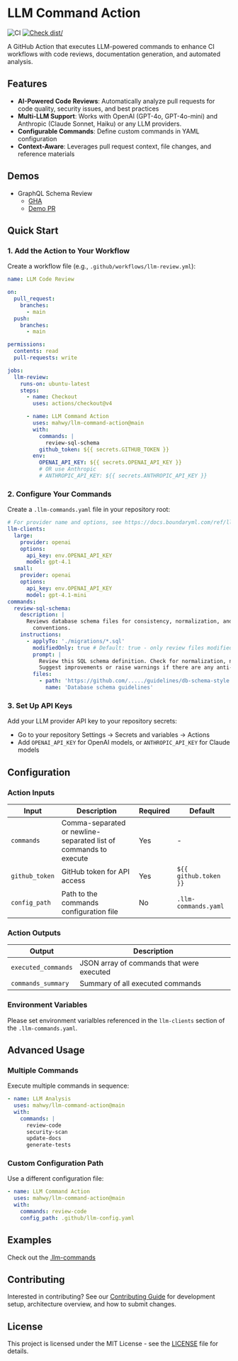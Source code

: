 # LLM Command Action

![CI](https://github.com/actions/typescript-action/actions/workflows/ci.yml/badge.svg)
[![Check dist/](https://github.com/actions/typescript-action/actions/workflows/check-dist.yml/badge.svg)](https://github.com/actions/typescript-action/actions/workflows/check-dist.yml)

A GitHub Action that executes LLM-powered commands to enhance CI workflows with
code reviews, documentation generation, and automated analysis.

## Features

- **AI-Powered Code Reviews**: Automatically analyze pull requests for code
  quality, security issues, and best practices
- **Multi-LLM Support**: Works with OpenAI (GPT-4o, GPT-4o-mini) and Anthropic
  (Claude Sonnet, Haiku) or any LLM providers.
- **Configurable Commands**: Define custom commands in YAML configuration
- **Context-Aware**: Leverages pull request context, file changes, and reference
  materials

## Demos

- GraphQL Schema Review
  - [GHA](https://github.com/mahwy/llm-command-action/blob/main/.github/workflows/demo-ci.yml)
  - [Demo PR](https://github.com/mahwy/llm-command-action/pull/20)

## Quick Start

### 1. Add the Action to Your Workflow

Create a workflow file (e.g., `.github/workflows/llm-review.yml`):

```yaml
name: LLM Code Review

on:
  pull_request:
    branches:
      - main
  push:
    branches:
      - main

permissions:
  contents: read
  pull-requests: write

jobs:
  llm-review:
    runs-on: ubuntu-latest
    steps:
      - name: Checkout
        uses: actions/checkout@v4

      - name: LLM Command Action
        uses: mahwy/llm-command-action@main
        with:
          commands: |
            review-sql-schema
          github_token: ${{ secrets.GITHUB_TOKEN }}
        env:
          OPENAI_API_KEY: ${{ secrets.OPENAI_API_KEY }}
          # OR use Anthropic
          # ANTHROPIC_API_KEY: ${{ secrets.ANTHROPIC_API_KEY }}
```

### 2. Configure Your Commands

Create a `.llm-commands.yaml` file in your repository root:

```yaml
# For provider name and options, see https://docs.boundaryml.com/ref/llm-client-providers/overview
llm-clients:
  large:
    provider: openai
    options:
      api_key: env.OPENAI_API_KEY
      model: gpt-4.1
  small:
    provider: openai
    options:
      api_key: env.OPENAI_API_KEY
      model: gpt-4.1-mini
commands:
  review-sql-schema:
    description: |
      Reviews database schema files for consistency, normalization, and naming
        conventions.
    instructions:
      - applyTo: './migrations/*.sql'
        modifiedOnly: true # Default: true - only review files modified in PR
        prompt: |
          Review this SQL schema definition. Check for normalization, naming conventions, and indexing.
          Suggest improvements or raise warnings if there are any anti-patterns.
        files:
          - path: 'https://github.com/...../guidelines/db-schema-style.md'
            name: 'Database schema guidelines'
```

### 3. Set Up API Keys

Add your LLM provider API key to your repository secrets:

- Go to your repository Settings → Secrets and variables → Actions
- Add `OPENAI_API_KEY` for OpenAI models, or `ANTHROPIC_API_KEY` for Claude
  models

## Configuration

### Action Inputs

| Input          | Description                                                      | Required | Default               |
| -------------- | ---------------------------------------------------------------- | -------- | --------------------- |
| `commands`     | Comma-separated or newline-separated list of commands to execute | Yes      | -                     |
| `github_token` | GitHub token for API access                                      | Yes      | `${{ github.token }}` |
| `config_path`  | Path to the commands configuration file                          | No       | `.llm-commands.yaml`  |

### Action Outputs

| Output              | Description                               |
| ------------------- | ----------------------------------------- |
| `executed_commands` | JSON array of commands that were executed |
| `commands_summary`  | Summary of all executed commands          |

### Environment Variables

Please set environment varialbles referenced in the `llm-clients` section of the
`.llm-commands.yaml`.

## Advanced Usage

### Multiple Commands

Execute multiple commands in sequence:

```yaml
- name: LLM Analysis
  uses: mahwy/llm-command-action@main
  with:
    commands: |
      review-code
      security-scan
      update-docs
      generate-tests
```

### Custom Configuration Path

Use a different configuration file:

```yaml
- name: LLM Command Action
  uses: mahwy/llm-command-action@main
  with:
    commands: review-code
    config_path: .github/llm-config.yaml
```

## Examples

Check out the [.llm-commands](/.llm-commands.yaml)

## Contributing

Interested in contributing? See our [Contributing Guide](CONTRIBUTION.md) for
development setup, architecture overview, and how to submit changes.

## License

This project is licensed under the MIT License - see the [LICENSE](LICENSE) file
for details.
